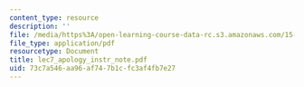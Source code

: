 ```yaml
---
content_type: resource
description: ''
file: /media/https%3A/open-learning-course-data-rc.s3.amazonaws.com/15-667-negotiation-and-conflict-management-spring-2001/73c7a546aa96af747b1cfc3af4fb7e27_lec7_apology_instr_note.pdf
file_type: application/pdf
resourcetype: Document
title: lec7_apology_instr_note.pdf
uid: 73c7a546-aa96-af74-7b1c-fc3af4fb7e27
---
```

